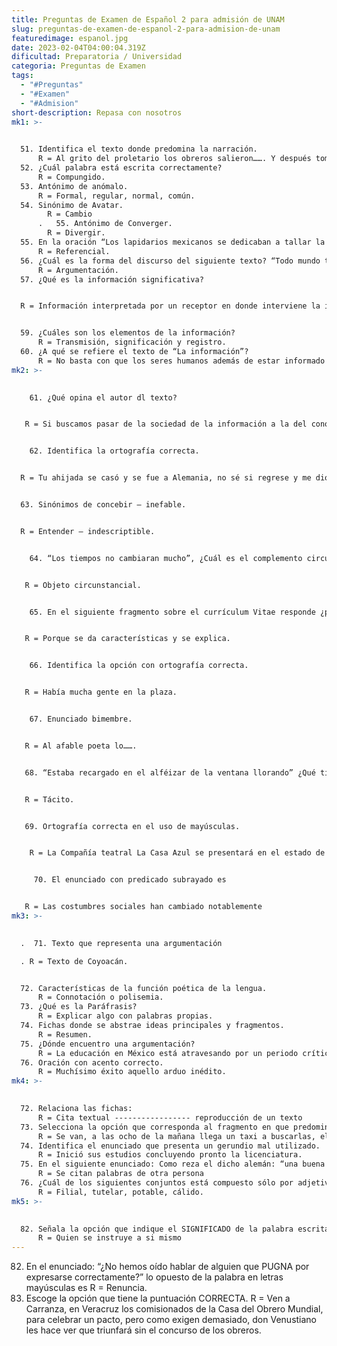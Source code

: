 ```yaml
---
title: Preguntas de Examen de Español 2 para admisión de UNAM
slug: preguntas-de-examen-de-espanol-2-para-admision-de-unam
featuredimage: espanol.jpg
date: 2023-02-04T04:00:04.319Z
dificultad: Preparatoria / Universidad
categoria: Preguntas de Examen
tags:
  - "#Preguntas"
  - "#Examen"
  - "#Admision"
short-description: R﻿epasa con nosotros
mk1: >-
  

  51. Identifica el texto donde predomina la narración.
      R = Al grito del proletario los obreros salieron……. Y después tomaron un taxi y se dirigieron a comprar un té. 
  52. ¿Cuál palabra está escrita correctamente? 
      R = Compungido.  
  53. Antónimo de anómalo.
      R = Formal, regular, normal, común.
  54. Sinónimo de Avatar.
        R = Cambio
      .   55. Antónimo de Converger.
        R = Divergir.  
  55. En la oración “Los lapidarios mexicanos se dedicaban a tallar la piedra y la hacían muy bien” ¿Qué función de la lengua es? 
      R = Referencial. 
  56. ¿Cuál es la forma del discurso del siguiente texto? “Todo mundo tiene que saber perdonar, quien dice perdonar, pero no olvidar, no le crean porque perdonar es olvidar”.
      R = Argumentación.   
  57. ¿Qué es la información significativa?  


  R = Información interpretada por un receptor en donde interviene la información contenida y el contexto.


  59. ¿Cuáles son los elementos de la información? 
      R = Transmisión, significación y registro. 
  60. ¿A qué se refiere el texto de “La información”?
      R = No basta con que los seres humanos además de estar informado interpreten un texto pues de este se obtiene conocimiento y cuando interpretamos este se convierte en sabiduría.
mk2: >-
  

    61. ¿Qué opina el autor dl texto?


   R = Si buscamos pasar de la sociedad de la información a la del conocimiento no será mala idea usar esta para ser un poco más sabios.


    62. Identifica la ortografía correcta. 


  R = Tu ahijada se casó y se fue a Alemania, no sé si regrese y me dio gusto verla. 


  63. Sinónimos de concebir – inefable. 


  R = Entender – indescriptible.


    64. “Los tiempos no cambiaran mucho”, ¿Cuál es el complemento circunstancial?


   R = Objeto circunstancial.


    65. En el siguiente fragmento sobre el currículum Vitae responde ¿por qué es una descripción?


   R = Porque se da características y se explica.


    66. Identifica la opción con ortografía correcta.


   R = Había mucha gente en la plaza.


    67. Enunciado bimembre.


   R = Al afable poeta lo……. 


   68. “Estaba recargado en el alféizar de la ventana llorando” ¿Qué tipo de sujeto encontramos?


   R = Tácito. 


   69. Ortografía correcta en el uso de mayúsculas.


    R = La Compañía teatral La Casa Azul se presentará en el estado de Puebla en marzo y se presentaron varios jefes de estado.


     70. El enunciado con predicado subrayado es


   R = Las costumbres sociales han cambiado notablemente
mk3: >-
  

  .  71. Texto que representa una argumentación

  . R = Texto de Coyoacán.  


  72. Características de la función poética de la lengua.
      R = Connotación o polisemia.  
  73. ¿Qué es la Paráfrasis? 
      R = Explicar algo con palabras propias. 
  74. Fichas donde se abstrae ideas principales y fragmentos.
      R = Resumen.  
  75. ¿Dónde encuentro una argumentación? 
      R = La educación en México está atravesando por un periodo crítico ya que los programas escalares están controlados por el gobierno.      
  76. Oración con acento correcto.
      R = Muchísimo éxito aquello arduo inédito.
mk4: >-
  

  72. Relaciona las fichas:
      R = Cita textual ----------------- reproducción de un texto          Hemerográfica ------------ periódico        Bibliográfica --------------- libros
  73. Selecciona la opción que corresponda al fragmento en que predomina la NARRACIÓN. 
      R = Se van, a las ocho de la mañana llega un taxi a buscarlas, el chofer negro ríe y bromea bajándoles la maleta y los grandes sombreros de paja. 
  74. Identifica el enunciado que presenta un gerundio mal utilizado.
      R = Inició sus estudios concluyendo pronto la licenciatura.  
  75. En el siguiente enunciado: Como reza el dicho alemán: “una buena conciencia es la mejor almohada” se utilizan las comillas porque
      R = Se citan palabras de otra persona 
  76. ¿Cuál de los siguientes conjuntos está compuesto sólo por adjetivos? 
      R = Filial, tutelar, potable, cálido.
mk5: >-
  

  82. Señala la opción que indique el SIGNIFICADO de la palabra escrita en letras mayúsculas “AUTODIDACTA”.
      R = Quien se instruye a si mismo
---
```



82. En el enunciado: “¿No hemos oído hablar de alguien que PUGNA por expresarse correctamente?” lo opuesto de la palabra en letras mayúsculas es
    R = Renuncia.  
83. Escoge la opción que tiene la puntuación CORRECTA.
    R = Ven a Carranza, en Veracruz los comisionados de la Casa del Obrero Mundial, para celebrar un pacto, pero como exigen demasiado, don Venustiano les hace ver que triunfará sin el concurso de los obreros.